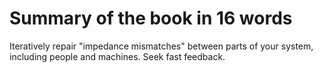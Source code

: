 # Summary of the book in 16 words

Iteratively repair "impedance mismatches" between parts of your system, including people and machines. Seek fast feedback.